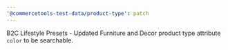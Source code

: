 ```yaml
---
'@commercetools-test-data/product-type': patch
---
```


B2C Lifestyle Presets - Updated Furniture and Decor product type attribute `color` to be searchable.
